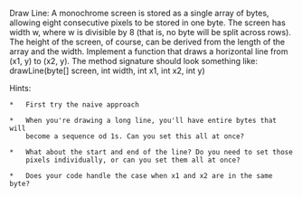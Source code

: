 Draw Line: A monochrome screen is stored as a single array of bytes, allowing
eight consecutive pixels to be stored in one byte. The screen has width w,
where w is divisible by 8 (that is, no byte will be split across rows).
The height of the screen, of course, can be derived from the length of the
array and the width. Implement a function that draws a horizontal line from
(x1, y) to (x2, y).
The method signature should look something like:
drawLine(byte[] screen, int width, int x1, int x2, int y)

Hints:

    *   First try the naive approach

    *   When you're drawing a long line, you'll have entire bytes that will
        become a sequence od 1s. Can you set this all at once?

    *   What about the start and end of the line? Do you need to set those
        pixels individually, or can you set them all at once?

    *   Does your code handle the case when x1 and x2 are in the same byte?
